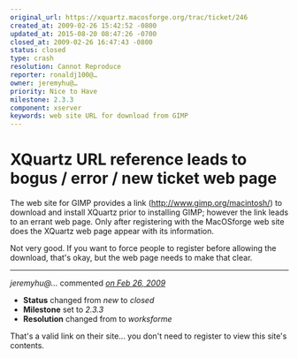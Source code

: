 ```yaml
---
original_url: https://xquartz.macosforge.org/trac/ticket/246
created_at: 2009-02-26 15:42:52 -0800
updated_at: 2015-08-20 08:47:26 -0700
closed_at: 2009-02-26 16:47:43 -0800
status: closed
type: crash
resolution: Cannot Reproduce
reporter: ronaldj100@…
owner: jeremyhu@…
priority: Nice to Have
milestone: 2.3.3
component: xserver
keywords: web site URL for download from GIMP
---
```


XQuartz URL reference leads to bogus / error / new ticket web page
==================================================================


The web site for GIMP provides a link (<http://www.gimp.org/macintosh/>) to download and install XQuartz prior to installing GIMP; however the link leads to an errant web page. Only after registering with the MacOSforge web site does the XQuartz web page appear with its information.

Not very good. If you want to force people to register before allowing the download, that's okay, but the web page needs to make that clear.



---

*jeremyhu@…* commented *[on Feb 26, 2009](https://xquartz.macosforge.org/trac/ticket/246#comment:1 "February 26, 2009 at 4:47 PM PST")*

-   **Status** changed from *new* to *closed*
-   **Milestone** set to *2.3.3*
-   **Resolution** changed from to *worksforme*

That's a valid link on their site... you don't need to register to view this site's contents.



